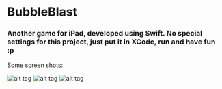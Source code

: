 # BubbleBlast

### Another game for iPad, developed using Swift. No special settings for this project, just put it in XCode, run and have fun :p
Some screen shots:

![alt tag](https://raw.githubusercontent.com/jarvis57/BubbleBlast/master/screenshot/menu.png)
![alt tag](https://raw.githubusercontent.com/jarvis57/BubbleBlast/master/screenshot/level.png)
![alt tag](https://raw.githubusercontent.com/jarvis57/BubbleBlast/master/screenshot/gameplay.png)
